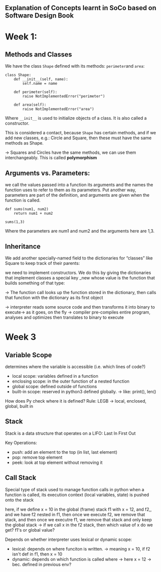 ## Explanation of Concepts learnt in SoCo based on Software Design Book

# Week 1:

## Methods and Classes
We have the class `Shape` defined with its methods: `perimeter`and `area`:

```python3
class Shape:
    def __init__(self, name):
        self.name = name

    def perimeter(self):
        raise NotImplementedError("perimeter")

    def area(self):
        raise NotImplementedError("area")
```
Where `__init__` is used to initialize objects of a class. It is also called a constructor.

This is considered a contact, because `Shape` has certain methods, and if we add new classes, e.g.: Circle and Square, then these must have the same methods as Shape.

-> Squares and Circles have the same methods, we can use them interchangeably. This is called **polymorphism**

## Arguments vs. Parameters:
we call the values passed into a function its arguments and the names the function uses to refer to them as its parameters. Put another way, parameters are part of the definition, and arguments are given when the function is called.

```python3
def sums(num1, num2)
    return num1 + num2

sums(1,3)
```
Where the parameters are num1 and num2 and the arguments here are 1,3.

## Inheritance

We add another specially-named field to the dictionaries for “classes” like Square to keep track of their parents:

we need to implement constructors. We do this by giving the dictionaries that implement classes a special key _new whose value is the function that builds something of that type:

-> The function call looks up the function stored in the dictionary, then calls that function with the dictionary as its first object

-> interpreter reads some source code and then transforms it into binary to execute-> as it goes, on the fly
-> compiler pre-compiles entire program, analyses and optimizes then translates to binary to execute

# Week 3
## Variable Scope
determines where the variable is accessible (i.e. which lines of code?)

- local scope: variables defined in a function
- enclosing scope: in the outer function of a nested function 
- global scope: defined outside of functions
- built-in scope: reserved in python3 defined globally.  -> like: print(), len()

How does Py check where it is defined?
Rule: LEGB -> local, enclosed, global, built in


## Stack 
Stack is a data structure that operates on a LIFO: Last In First Out 

Key Operations:
- push: add an element to the top (in list, last element)
- pop: remove top element
- peek: look at top element without removing it 

## Call Stack
Special type of stack used to manage function calls in python
when a function is called, its execution context (local variables, state) is pushed onto the stack

here, if we define x = 10 in the global (frame) stack f1 with x = 12, and f2,, and we have f2 nested in f1, then once we execute f2, we remove that stack, and then once we executre f1, we remove that stack and only keep the global stack
-> if we call x in the f2 stack, then which value of x do we get? f1's or global value?

Depends on whether interpreter uses lexical or dynamic scope:
- lexical: depends on where funciton is written. -> meaning x = 10, if f2 isn't def in f1, then x = 10
- dynamic: depends on which function is called where -> here x = 12 -> bec. defined in previous env?